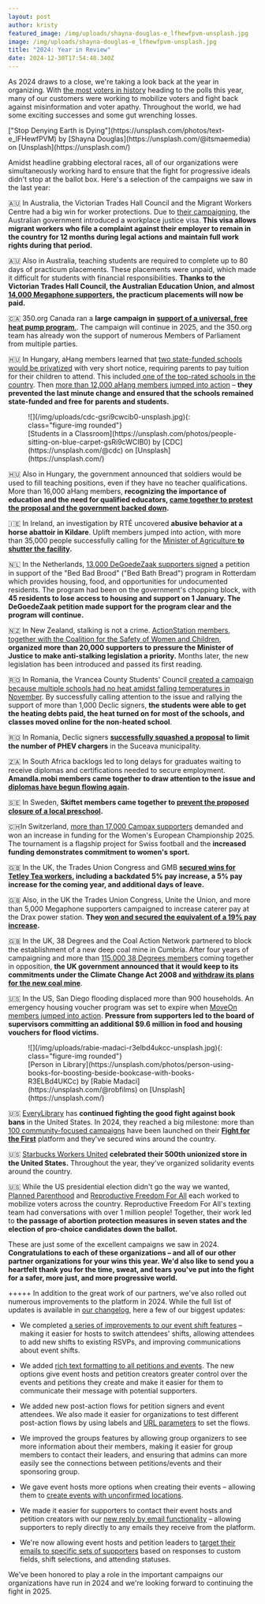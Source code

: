 ```yaml
---
layout: post
author: kristy
featured_image: /img/uploads/shayna-douglas-e_lfhewfpvm-unsplash.jpg
image: /img/uploads/shayna-douglas-e_lfhewfpvm-unsplash.jpg
title: "2024: Year in Review"
date: 2024-12-30T17:54:48.340Z
---
```

As 2024 draws to a close, we're taking a look back at the year in organizing. With [the most voters in history](https://time.com/6550920/world-elections-2024/) heading to the polls this year, many of our customers were working to mobilize voters and fight back against misinformation and voter apathy. Throughout the world, we had some exciting successes and some gut wrenching losses. 

<figcaption class="figure-caption" markdown="1">
["Stop Denying Earth is Dying"](https://unsplash.com/photos/text-e_lFHewfPVM) by [Shayna Douglas](https://unsplash.com/@itsmaemedia) on [Unsplash](https://unsplash.com/)
</figcaption>

Amidst headline grabbing electoral races, all of our organizations were simultaneously working hard to ensure that the fight for progressive ideals didn't stop at the ballot box. Here's a selection of the campaigns we saw in the last year:

🇦🇺 In Australia, the Victorian Trades Hall Council and the Migrant Workers Centre had a big win for worker protections. Due to [their campaigning](https://www.megaphone.org.au/petitions/exploited-worker-guarantee-protection-against-cancellation), the Australian government introduced a workplace justice visa. **This visa allows migrant workers who file a complaint against their employer to remain in the country for 12 months during legal actions and maintain full work rights during that period.** 

🇦🇺 Also in Australia, teaching students are required to complete up to 80 days of practicum placements. These placements were unpaid, which made it difficult for students with financial responsibilities. **Thanks to the Victorian Trades Hall Council, the Australian Education Union, and almost [14,000 Megaphone supporters](https://www.megaphone.org.au/petitions/paid-placements-for-all-pre-service-teachers), the practicum placements will now be paid.** 

🇨🇦 350.org Canada ran a **large campaign in** [**support of a universal, free heat pump program**.](https://community.350.org/efforts/heat-pumps-for-all/lookup/new). The campaign will continue in 2025, and the 350.org team has already won the support of numerous Members of Parliament from multiple parties. 

🇭🇺 In Hungary, aHang members learned that [two state-funded schools would be privatized](https://szabad.ahang.hu/petitions/mentsuk-meg-a-tamasi-aron-iskolat) with very short notice, requiring parents to pay tuition for their children to attend. This included[ one of the top-rated schools in the country](https://szabad.ahang.hu/petitions/vedjuk-meg-a-veres-peter-gimnaziumot). Then [more than 12,000 aHang members jumped into action](https://ahang.hu/iranytu) – **they prevented the last minute change and ensured that the schools remained state-funded and free for parents and students.** 

<figure markdown="1">
![](/img/uploads/cdc-gsri9cwcib0-unsplash.jpg){: class="figure-img rounded"}

<figcaption class="figure-caption" markdown="1">
[Students in a Classroom](https://unsplash.com/photos/people-sitting-on-blue-carpet-gsRi9cWCIB0) by [CDC](https://unsplash.com/@cdc) on [Unsplash](https://unsplash.com/)
</figcaption>
</figure>


🇭🇺 Also in Hungary, the government announced that soldiers would be used to fill teaching positions, even if they have no teacher qualifications. More than 16,000 aHang members, **recognizing the importance of education and the need for qualified educators, [came together to protest the proposal and the government backed down](https://szabad.ahang.hu/petitions/ne-katonakkal-oldjak-meg-a-pedagogushianyt).** 

🇮🇪 In Ireland, an investigation by RTÉ uncovered **abusive behavior at a horse abattoir in Kildare**. Uplift members jumped into action, with more than 35,000 people successfully calling for the [Minister of Agriculture **to shutter the facility**](https://my.uplift.ie/petitions/shut-down-kildare-s-horse-abbatoir)**.**  

🇳🇱 In the Netherlands, [13,000 DeGoedeZaak supporters signed](https://actie.degoedezaak.org/petitions/behoud-de-bed-bad-brood-in-rotterdam) a petition in support of the "Bed Bad Brood" ("Bed Bath Bread") program in Rotterdam which provides housing, food, and opportunities for undocumented residents. The program had been on the government's chopping block, with **45 residents to lose access to housing and support on 1 January. The DeGoedeZaak petition made support for the program clear and the program will continue.**

🇳🇿 In New Zealand, stalking is not a crime. [ActionStation members, together with the Coalition for the Safety of Women and Children](https://our.actionstation.org.nz/petitions/protect-women-make-stalking-illegal-1), **organized more than 20,000 supporters to pressure the Minister of Justice to make anti-stalking legislation a priority.** Months later, the new legislation has been introduced and passed its first reading. 

🇷🇴 In Romania, the Vrancea County Students' Council [created a campaign because multiple schools had no heat amidst falling temperatures in November](https://campaniamea.de-clic.ro/petitions/solicitam-trecerea-la-invatamantul-online). By successfully calling attention to the issue and rallying the support of more than 1,000 Declic signers, **the students were able to get the heating debts paid, the heat turned on for most of the schools, and classes moved online for the non-heated school**.

🇷🇴 In Romania, Declic signers **[successfully squashed a proposal](https://campaniamea.de-clic.ro/petitions/nu-renuntati-la-infrastructura-de-incarcare-a-masinilor-electrice-si-phev-din-suceava) to limit the number of PHEV chargers** in the Suceava municipality.

🇿🇦 In South Africa backlogs led to long delays for graduates waiting to receive diplomas and certifications needed to secure employment. **Amandla.mobi members came together to draw attention to the issue and [diplomas have begun flowing again](https://awethu.amandla.mobi/petitions/we-demand-the-dept-of-education-to-release-our-diplomas).**

🇸🇪 In Sweden, **Skiftet members came together to [prevent the proposed closure of a local preschool](https://www.mittskifte.org/petitions/bevara-modeshogs-forskola-for-barnens-trygghet-en-hallbar-framtid-och-ett-levande-lokalsamhalle).**

🇨🇭In Switzerland, [more than 17,000 Campax supporters](https://act.campax.org/petitions/kurzungen-bei-der-frauen-em-rote-karte-fur-den-bundesrat) demanded and won an increase in funding for the Women's European Championship 2025. The tournament is a flagship project for Swiss football and the **increased funding demonstrates commitment to women's sport.**  

🇬🇧 In the UK, the Trades Union Congress and GMB **[secured wins for Tetley Tea workers](https://www.megaphone.org.uk/petitions/support-tetley-tea-workers-as-they-take-action-over-poverty-pay), including a backdated 5% pay increase, a 5% pay increase for the coming year, and additional days of leave.** 

🇬🇧 Also, in the UK the Trades Union Congress, Unite the Union, and more than 5,000 Megaphone supporters campaigned to increase caterer pay at the Drax power station. **They [won and secured the equivalent of a 19% pay increase](https://www.megaphone.org.uk/petitions/demand-a-pay-rise-for-catering-workers-at-drax-power-station).**

🇬🇧 In the UK, 38 Degrees and the Coal Action Network partnered to block the establishment of a new deep coal mine in Cumbria. After four years of campaigning and more than [115,000 38 Degrees members](https://you.38degrees.org.uk/petitions/stop-the-cumbria-coal-mine) coming together in opposition, **the UK government announced that it would keep to its commitments under the Climate Change Act 2008 and [withdraw its plans for the new coal mine](https://www.theguardian.com/environment/2024/sep/13/high-court-blocks-cumbria-plan-for-first-new-uk-coalmine-in-30-years)**. 

🇺🇸 In the US, San Diego flooding displaced more than 900 households. An emergency housing voucher program was set to expire when [MoveOn members jumped into action](https://sign.moveon.org/petitions/extended-hotel-vouchers-for-san-diego-flood-victims). **Pressure from supporters led to the board of supervisors committing an additional $9.6 million in food and housing vouchers for flood victims.** 

<figure markdown="1">
![](/img/uploads/rabie-madaci-r3elbd4ukcc-unsplash.jpg){: class="figure-img rounded"}

<figcaption class="figure-caption" markdown="1">
[Person in Library](https://unsplash.com/photos/person-using-books-for-boosting-beside-bookcase-with-books-R3ELBd4UKCc) by [Rabie Madaci](https://unsplash.com/@robfilms) on [Unsplash](https://unsplash.com/)
</figcaption>
</figure>

🇺🇸 [EveryLibrary](https://www.everylibrary.org/) has **continued fighting the good fight against book bans** in the United States. In 2024, they reached a big milestone: more than [100 community-focused campaigns](https://www.everylibrary.org/100_campaigns_against_book_bans) have been launched on their **[Fight for the First](https://www.fightforthefirst.org/)** platform and they've secured wins around the country. 

🇺🇸 [Starbucks Workers United](https://sbworkersunited.org/) **celebrated their 500th unionized store in the United States.** Throughout the year, they've organized solidarity events around the country. 

🇺🇸 While the US presidential election didn't go the way we wanted, [Planned Parenthood](https://act.plannedparenthoodaction.org/) and [Reproductive Freedom For All](https://events.reproductivefreedomforall.org/) each worked to mobilize voters across the country. Reproductive Freedom For All's texting team had conversations with over 1 million people! Together, their work led to **the passage of abortion protection measures in seven states and the election of pro-choice candidates down the ballot.** 

These are just some of the excellent campaigns we saw in 2024. **Congratulations  to each of these organizations – and all of our other partner organizations for your wins this year. We'd also like to send you a heartfelt thank you for the time, sweat, and tears you've put into the fight for a safer, more just, and more progressive world.**

+++++ 
In addition to the great work of our partners, we've also rolled out numerous improvements to the platform in 2024. While the full list of updates is available in [our changelog](https://www.controlshiftlabs.com/changelog/), here a few of our biggest updates: 

* We completed [a series of improvements to our event shift features](https://support.controlshiftlabs.com/hc/en-us/articles/9544869266831) – making it easier for hosts to switch attendees' shifts, allowing attendees to add new shifts to existing RSVPs, and improving communications about event shifts. 

* We added [rich text formatting to all petitions and events](https://mailchi.mp/controlshiftlabs/rich-text). The new options give event hosts and petition creators greater control over the events and petitions they create and make it easier for them to communicate their message with potential supporters. 

* We added new post-action flows for petition signers and event attendees. We also made it easier for organizations to test different post-action flows by using labels and [URL parameters](https://support.controlshiftlabs.com/hc/en-us/articles/203569208-Configuring-Post-Signing-Actions#url) to set the flows. 

* We improved the groups features by allowing group organizers to see more information about their members, making it easier for group members to contact their leaders, and ensuring that admins can more easily see the connections between petitions/events and their sponsoring group. 

* We gave event hosts more options when creating their events – allowing them to [create events with unconfirmed locations](https://support.controlshiftlabs.com/hc/en-us/articles/10849367249423-New-Events-with-Unconfirmed-Locations).

* We made it easier for supporters to contact their event hosts and petition creators with our [new reply by email functionality](https://support.controlshiftlabs.com/hc/en-us/articles/10567763664783-Supporter-Leader-Communication-Improvements) – allowing supporters to reply directly to any emails they receive from the platform.

* We're now allowing event hosts and petition leaders to [target their emails to specific sets of supporters](https://www.controlshiftlabs.com/2024/12/16/improving-communications-between-supporters) based on responses to custom fields, shift selections, and attending statuses.  

We’ve been honored to play a role in the important campaigns our organizations have run in 2024 and we're looking forward to continuing the fight in 2025.

